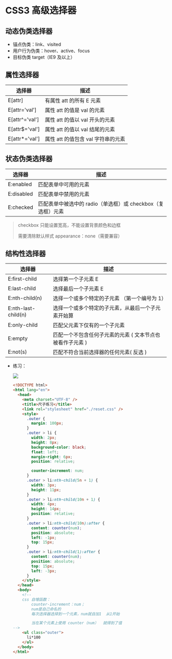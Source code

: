 # CSS3 高级选择器

## 动态伪类选择器

- 锚点伪类：link、visited
- 用户行为伪类：hover、active、focus
- 目标伪类 target（IE9 及以上）

## 属性选择器

| **选择器**     | **描述**                           |
| -------------- | ---------------------------------- |
| E[attr]        | 有属性 att 的所有 E 元素           |
| E[attr='val']  | 属性 att 的值是 val 的元素         |
| E[attr^='val'] | 属性 att 的值以 val 开头的元素     |
| E[attr$='val'] | 属性 att 的值以 val 结尾的元素     |
| E[attr*='val'] | 属性 att 的值包含 val 字符串的元素 |

## 状态伪类选择器

| **选择器** | **描述**                                                    |
| ---------- | ----------------------------------------------------------- |
| E:enabled  | 匹配表单中可用的元素                                        |
| E:disabled | 匹配表单中禁用的元素                                        |
| E:checked  | 匹配表单中被选中的 radio（单选框）或 checkbox（复选框）元素 |

> checkbox 只能设置宽高，不能设置背景颜色和边框
>
> 需要清除默认样式 appearance：none（需要兼容）

## 结构性选择器

| **选择器**          | **描述**                                                  |
| ------------------- | --------------------------------------------------------- |
| E:first-child       | 选择第一个子元素 E                                        |
| E:last-child        | 选择最后一个子元素 E                                      |
| E:nth-child(n)      | 选择一个或多个特定的子元素 （第一个编号为 1）             |
| E:nth-last-child(n) | 选择一个或多个特定的子元素，从最后一个子元素开始算        |
| E:only-child        | 匹配父元素下仅有的一个子元素                              |
| E:empty             | 匹配一个不包含任何子元素的元素 ( 文本节点也被看作子元素 ) |
| E:not(s)            | 匹配不符合当前选择器的任何元素( 反选 )                    |

- 练习：

  ![](https://tva1.sinaimg.cn/large/007S8ZIlgy1gg77aqmvjcj30du01hdfn.jpg)

  ```html
  <!DOCTYPE html>
  <html lang="en">
    <head>
      <meta charset="UTF-8" />
      <title>尺子练习</title>
      <link rel="stylesheet" href="./reset.css" />
      <style>
        .outer {
          margin: 100px;
        }
        .outer > li {
          width: 2px;
          height: 8px;
          background-color: black;
          float: left;
          margin-right: 6px;
          position: relative;

          counter-increment: num;
        }
        .outer > li:nth-child(5n + 1) {
          width: 3px;
          height: 11px;
        }
        .outer > li:nth-child(10n + 1) {
          width: 4px;
          height: 14px;
          position: relative;
        }
        .outer > li:nth-child(10n):after {
          content: counter(num);
          position: absolute;
          left: -1px;
          top: 15px;
        }
        .outer > li:nth-child(1):after {
          content: counter(num);
          position: absolute;
          top: 15px;
          left: -3px;
        }
      </style>
    </head>
    <body>
      <!--
      css 自增函数：
          counter-increment：num；
          num是自己命名的
          每次选择器选择到一个元素，num就自加1  从1开始
  
          当在某个元素上使用 counter（num）  就得到了值
  -->
      <ul class="outer">
        li*100
      </ul>
    </body>
  </html>
  ```
